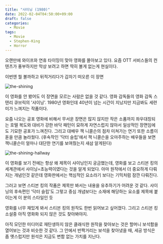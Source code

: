 ```yaml
---
title: "샤이닝 (1980)"
date: 2022-02-04T04:50:00+09:00
draft: false
categories:
  - Movie
tags:
  - Movie
  - Stephen-King
  - Horror
---
```


오랜만에 와이프와 연휴 타이밍이 맞아 영화를 몰아보고 있다.
요즘 OTT 서비스들의 컨텐츠가 풍부하지만 막상 보려고 하면 딱히 볼게 없는게 현실이다. 

이번엔 뭘 볼까하고 뒤적거리다가 갑자기 떠오른 이 장면

![the-shining](https://user-images.githubusercontent.com/2844718/152417795-d83cb1e3-1bd0-4dc2-826f-1b5ac184590b.png)

이 영화를 안 봤어도 이 장면을 모르는 사람은 없을 것 같다.
영화 감독들의 영화 감독 스탠리 큐브릭의 '샤이닝'.
1980년 영화인데 40년이 넘는 시간이 지났지만 지금봐도 세련미가 느껴지는 작품이다.

요즘 나오는 공포 영화에 비해서 무서운 장면은 많지 않지만
작은 소품까지 좌우대칭되는 호텔 복도와 대비가 강한 바닥 패턴이 묘하게 자연스럽지 않아서 일상적인 장면임에도 기묘한 공포가 느껴진다.
그리고 대배우 잭 니콜슨의 점차 미쳐가는 연기 또한 소름이 돋을 만큼 놀라웠다.
(후속작인 '닥터 슬립'에서 잭 니콜슨을 오마주하는 배우들을 보면 잭니콜슨이 얼마나 대단한 연기를 보여줬는지 새삼 알게된다)

![the-shining-hallway](https://user-images.githubusercontent.com/2844718/152428004-fa7e3d84-3cf6-4ac9-82e8-a2cc3ecbeaa2.png)

이 영화를 보기 전에는 항상 왜 제목이 샤이닝인지 궁금했는데, 영화를 보고 스티븐 킹의 세계관에서 샤이닝=초능력이였다는 것을 알게 되었다.
아마 원작에서 더 중요하게 다뤄지는 개념인것 같은데 영화판에서는 핵심적인 요소라기 보다는 기믹처럼 잠깐 다뤄진다.

그러고 보면 스티븐 킹의 작품은 제목만 봐서는 내용을 유추하기가 어려운 것 같다.
샤이닝의 후속편인 '닥터 슬립'도 그렇고 중심 개념보다는 소재에 해당하는 요소를 제목에 붙이는게 이 분의 스타일인 듯

영화를 너무 재밌게 봐서 스티븐 킹의 원작도 한번 읽어보고 싶어졌다.
그리고 스티븐 킹 소설중 아직 영화화 되지 않은 것도 찾아봐야지.

아직 모던한 미디어로 재탄생하지 않은 클래식한 원작을 찾아보는 것은 할머니 보석함을 열어보는 것과 비슷한 것 같다.
그 안에서 반짝거리는 보석을 찾아냈을 때, 세공 방식은 좀 옛스럽지만 원석은 지금도 변함 없는 가치를 지닌다.
